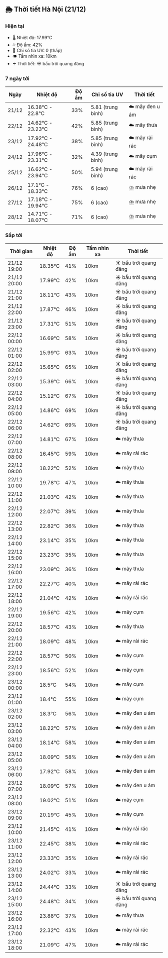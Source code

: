 ## 🌦️ Thời tiết Hà Nội (21/12)

### Hiện tại

- 🌡️ Nhiệt độ: 17.99℃
- 💦 Độ ẩm: 42%
- 🌟 Chỉ số tia UV: 0 (thấp)
- 👁️ Tầm nhìn xa: 10km
- ☂️ Thời tiết: ☀️ bầu trời quang đãng

### 7 ngày tới

| Ngày | Nhiệt độ | Độ ẩm | Chỉ số tia UV | Thời tiết |
| --- | --- | --- | --- | --- |
| 21/12 | 16.38℃ - 22.8℃ | 33% | 5.81 (trung bình) | ☁️ mây đen u ám |
| 22/12 | 14.62℃ - 23.23℃ | 42% | 5.85 (trung bình) | ☁️ mây thưa |
| 23/12 | 17.92℃ - 24.48℃ | 38% | 5.85 (trung bình) | ☁️ mây rải rác |
| 24/12 | 17.96℃ - 23.31℃ | 32% | 4.39 (trung bình) | ☁️ mây cụm |
| 25/12 | 16.62℃ - 23.94℃ | 50% | 5.94 (trung bình) | ☁️ mây rải rác |
| 26/12 | 17.1℃ - 18.33℃ | 76% | 6 (cao) | ⛈️ mưa nhẹ |
| 27/12 | 17.18℃ - 19.94℃ | 75% | 6 (cao) | ⛈️ mưa nhẹ |
| 28/12 | 14.71℃ - 18.07℃ | 71% | 6 (cao) | ⛈️ mưa nhẹ |

### Sắp tới

| Thời gian | Nhiệt độ | Độ ẩm | Tầm nhìn xa | Thời tiết |
| --- | --- | --- | --- | --- |
| 21/12 19:00 | 18.35℃ | 41% | 10km | ☀️ bầu trời quang đãng |
| 21/12 20:00 | 17.99℃ | 42% | 10km | ☀️ bầu trời quang đãng |
| 21/12 21:00 | 18.11℃ | 43% | 10km | ☀️ bầu trời quang đãng |
| 21/12 22:00 | 17.87℃ | 46% | 10km | ☀️ bầu trời quang đãng |
| 21/12 23:00 | 17.31℃ | 51% | 10km | ☀️ bầu trời quang đãng |
| 22/12 00:00 | 16.69℃ | 58% | 10km | ☀️ bầu trời quang đãng |
| 22/12 01:00 | 15.99℃ | 63% | 10km | ☀️ bầu trời quang đãng |
| 22/12 02:00 | 15.65℃ | 65% | 10km | ☀️ bầu trời quang đãng |
| 22/12 03:00 | 15.39℃ | 66% | 10km | ☀️ bầu trời quang đãng |
| 22/12 04:00 | 15.12℃ | 67% | 10km | ☀️ bầu trời quang đãng |
| 22/12 05:00 | 14.86℃ | 69% | 10km | ☀️ bầu trời quang đãng |
| 22/12 06:00 | 14.62℃ | 69% | 10km | ☀️ bầu trời quang đãng |
| 22/12 07:00 | 14.81℃ | 67% | 10km | ☁️ mây thưa |
| 22/12 08:00 | 16.45℃ | 59% | 10km | ☁️ mây rải rác |
| 22/12 09:00 | 18.22℃ | 52% | 10km | ☁️ mây thưa |
| 22/12 10:00 | 19.78℃ | 47% | 10km | ☁️ mây thưa |
| 22/12 11:00 | 21.03℃ | 42% | 10km | ☁️ mây thưa |
| 22/12 12:00 | 22.07℃ | 39% | 10km | ☁️ mây thưa |
| 22/12 13:00 | 22.82℃ | 36% | 10km | ☁️ mây thưa |
| 22/12 14:00 | 23.14℃ | 35% | 10km | ☁️ mây thưa |
| 22/12 15:00 | 23.23℃ | 35% | 10km | ☁️ mây thưa |
| 22/12 16:00 | 23.09℃ | 36% | 10km | ☁️ mây thưa |
| 22/12 17:00 | 22.27℃ | 40% | 10km | ☁️ mây rải rác |
| 22/12 18:00 | 21.04℃ | 42% | 10km | ☁️ mây rải rác |
| 22/12 19:00 | 19.56℃ | 42% | 10km | ☁️ mây cụm |
| 22/12 20:00 | 18.57℃ | 43% | 10km | ☁️ mây thưa |
| 22/12 21:00 | 18.09℃ | 48% | 10km | ☁️ mây rải rác |
| 22/12 22:00 | 18.57℃ | 50% | 10km | ☁️ mây cụm |
| 22/12 23:00 | 18.56℃ | 52% | 10km | ☁️ mây cụm |
| 23/12 00:00 | 18.5℃ | 54% | 10km | ☁️ mây cụm |
| 23/12 01:00 | 18.4℃ | 55% | 10km | ☁️ mây cụm |
| 23/12 02:00 | 18.3℃ | 56% | 10km | ☁️ mây đen u ám |
| 23/12 03:00 | 18.22℃ | 57% | 10km | ☁️ mây đen u ám |
| 23/12 04:00 | 18.14℃ | 58% | 10km | ☁️ mây đen u ám |
| 23/12 05:00 | 18.09℃ | 58% | 10km | ☁️ mây đen u ám |
| 23/12 06:00 | 17.92℃ | 58% | 10km | ☁️ mây đen u ám |
| 23/12 07:00 | 18.09℃ | 57% | 10km | ☁️ mây đen u ám |
| 23/12 08:00 | 19.02℃ | 51% | 10km | ☁️ mây cụm |
| 23/12 09:00 | 20.19℃ | 45% | 10km | ☁️ mây cụm |
| 23/12 10:00 | 21.45℃ | 41% | 10km | ☁️ mây rải rác |
| 23/12 11:00 | 22.45℃ | 38% | 10km | ☁️ mây rải rác |
| 23/12 12:00 | 23.33℃ | 35% | 10km | ☁️ mây rải rác |
| 23/12 13:00 | 24.02℃ | 33% | 10km | ☁️ mây rải rác |
| 23/12 14:00 | 24.44℃ | 33% | 10km | ☀️ bầu trời quang đãng |
| 23/12 15:00 | 24.48℃ | 34% | 10km | ☀️ bầu trời quang đãng |
| 23/12 16:00 | 23.88℃ | 37% | 10km | ☁️ mây thưa |
| 23/12 17:00 | 22.32℃ | 43% | 10km | ☁️ mây rải rác |
| 23/12 18:00 | 21.09℃ | 47% | 10km | ☁️ mây rải rác |
